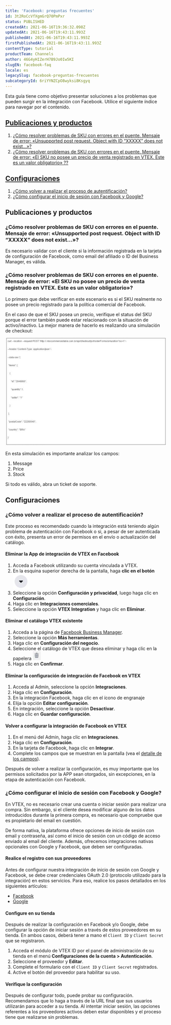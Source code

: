 ```yaml
---
title: 'Facebook: preguntas frecuentes'
id: 3t2RoCcVfXgmGrQ70PmPxr
status: PUBLISHED
createdAt: 2021-06-16T19:36:32.098Z
updatedAt: 2021-06-16T19:43:11.993Z
publishedAt: 2021-06-16T19:43:11.993Z
firstPublishedAt: 2021-06-16T19:43:11.993Z
contentType: tutorial
productTeam: Channels
author: 46G4yHIZerH7B9Jo0Iw5KI
slugEN: facebook-faq
locale: es
legacySlug: facebook-preguntas-frecuentes
subcategoryId: 6riYYNZCpO8wyksi8Ksgyq
---
```


Esta guía tiene como objetivo presentar soluciones a los problemas que pueden surgir en la integración con Facebook. Utilice el siguiente índice para navegar por el contenido.

## [Publicaciones y productos](#publicaciones-y-productos)
1. [¿Cómo resolver problemas de SKU con errores en el puente. Mensaje de error: «Unsupported post request. Object with ID “XXXXX” does not exist...»?](#como-resolver-problemas-de-sku-con-errores-en-el-puente-mensaje-de-error-unsupported-post-request-object-with-id-xxxxx-does-not-exist)
2. [¿Cómo resolver problemas de SKU con errores en el puente. Mensaje de error: «El SKU no posee un precio de venta registrado en VTEX. Este es un valor obligatorio» ??](#como-resolver-problemas-de-sku-con-errores-en-el-puente-mensaje-de-error-el-sku-no-posee-un-precio-de-venta-registrado-en-vtex-este-es-un-valor-obligatorio)

## [Configuraciones](#configuraciones)
1. [¿Cómo volver a realizar el proceso de autentificación?](#como-volver-a-realizar-el-proceso-de-autentificacion)
2. [¿Cómo configurar el inicio de sesión con Facebook y Google?](#como-configurar-el-inicio-de-sesion-con-facebook-y-google)

## Publicaciones y productos

### ¿Cómo resolver problemas de SKU con errores en el puente. Mensaje de error: «Unsupported post request. Object with ID “XXXXX” does not exist...»?

Es necesario validar con el cliente si la información registrada en la tarjeta de configuración de Facebook, como email del afiliado o ID del Business Manager, es válida.

### ¿Cómo resolver problemas de SKU con errores en el puente. Mensaje de error: «El SKU no posee un precio de venta registrado en VTEX. Este es un valor obligatorio»?

Lo primero que debe verificar en este escenario es si el SKU realmente no posee un precio registrado para la política comercial de Facebook.

En el caso de que el SKU posea un precio, verifique el status del SKU porque el error también puede estar relacionado con la situación de activo/inactivo. La mejor manera de hacerlo es realizando una simulación de checkout:

![face faq01](https://raw.githubusercontent.com/vtexdocs/help-center-content/refs/heads/main/docs/es/tutorials/Integrations/Integrations%20overview/facebook-preguntas-frecuentes_1.JPG)

En esta simulación es importante analizar los campos:  

1. Message
2. Price
3. Stock

Si todo es válido, abra un ticket de soporte. 

## Configuraciones

### ¿Cómo volver a realizar el proceso de autentificación?

Este proceso es recomendado cuando la integración está teniendo algún problema de autenticación con Facebook o si, a pesar de ser autenticada con éxito, presenta un error de permisos en el envío o actualización del catálogo.

#### Eliminar la App de integración de VTEX en Facebook 
1. Acceda a Facebook utilizando su cuenta vinculada a VTEX. 
2. En la esquina superior derecha de la pantalla, haga **clic en el botón** <img class="shadow-4" src="https://raw.githubusercontent.com/vtexdocs/help-center-content/refs/heads/main/docs/es/tutorials/Integrations/Integrations%20overview/facebook-preguntas-frecuentes_2.JPG" />
3. Seleccione la opción **Configuración y privacidad**, luego haga clic en **Configuración**.
4. Haga clic en **Integraciones comerciales**.
5. Seleccione la opción **VTEX Integration** y haga clic en **Eliminar**.

#### Eliminar el catálogo VTEX existente 
1. Acceda a la página de [Facebook Business Manager](https://business.facebook.com/).
2. Seleccione la opción **Más herramientas**.
3. Haga clic en **Configuración del negocio**.
4. Seleccione el catálogo de VTEX que desea eliminar y haga clic en la papelera <img class="shadow-4" src="https://raw.githubusercontent.com/vtexdocs/help-center-content/refs/heads/main/docs/es/tutorials/Integrations/Integrations%20overview/facebook-preguntas-frecuentes_3.JPG" />
5. Haga clic en **Confirmar**.

#### Eliminar la configuración de integración de Facebook en VTEX
1. Acceda al Admin, seleccione la opción **Integraciones**.
2. Haga clic en **Configuración**.
3. En la integración Facebook, haga clic en el ícono de engranaje <i class="fas fa-cog"></i>
4. Elija la opción **Editar configuración**.
5. En integración, seleccione la opción **Desactivar**.
6. Haga clic en **Guardar configuración**.

#### Volver a configurar la integración de Facebook en VTEX
1. En el menú del Admin, haga clic en **Integraciones**.
2. Haga clic en **Configuración**.
3. En la tarjeta de Facebook, haga clic en **Integrar**.
4. Complete los campos que se muestran en la pantalla (vea el [detalle de los campos](/es/tracks/integracao-com-o-facebook--7h8KvIC4DbRRc8VlyJ8PFc/747gwmk5oMkyb6FtwLo17B)).

Después de volver a realizar la configuración, es muy importante que los permisos solicitados por la APP sean otorgados, sin excepciones, en la etapa de autenticación con Facebook.

### ¿Cómo configurar el inicio de sesión con Facebook y Google?

En VTEX, no es necesario crear una cuenta o iniciar sesión para realizar una compra. Sin embargo, si el cliente desea modificar alguno de los datos introducidos durante la primera compra, es necesario que compruebe que es propietario del email en cuestión.

De forma nativa, la plataforma ofrece opciones de inicio de sesión con email y contraseña, así como el inicio de sesión con un código de acceso enviado al email del cliente.  Además, ofrecemos integraciones nativas opcionales con Google y Facebook, que deben ser configuradas.

#### Realice el registro con sus proveedores
Antes de configurar nuestra integración de inicio de sesión con Google y Facebook, se debe crear credenciales OAuth 2.0 (protocolo utilizado para la integración) en estos servicios. Para eso, realice los pasos detallados en los siguientes artículos:

- [Facebook](/es/tutorial/cadastrar-client-id-e-client-secret-para-login-com-facebook)
- [Google](/es/tutorial/cadastrar-client-id-e-client-secret-para-login-com-google)

#### Configure en su tienda
Después de realizar la configuración en Facebook y/o Google, debe configurar la opción de iniciar sesión a través de estos proveedores en su tienda. En ambos casos, deberá tener a mano el `Client ID` y `Client Secret` que se registraron.
1. Acceda el módulo de VTEX ID por el panel de administración de su tienda en el menú **Configuraciones de la cuenta > Autenticación**.
2. Seleccione el proveedor y **Editar**.
3. Complete el formulario con el `Client ID` y `Client Secret` registrados.
4. Active el botón del proveedor para habilitar su uso.

#### Verifique la configuración
Después de configurar todo, puede probar su configuración. Recomendamos que lo haga a través de la URL final que sus usuarios utilizarán para acceder a su tienda. Al intentar iniciar sesión, las opciones referentes a los proveedores activos deben estar disponibles y el proceso tiene que realizarse sin problemas.
